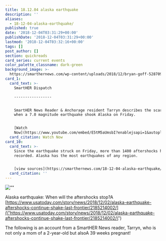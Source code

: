 ```yaml
---
title: 18.12.04 alaska earthquake
description: ''
aliases:
  - 18-12-04-alaska-earthquake/
published: true
date: '2018-12-04T03:31:29+00:00'
publishDate: '2018-12-04T03:31:29+00:00'
lastmod: '2018-12-04T03:32:16+00:00'
tags: []
post_author: []
section: quickreads
card_series: current events
color_palette_classname: dark-green
background_image: >-
  https://smarthernews.com/wp-content/uploads/2018/12/bryan-goff-528709-unsplash-min-scaled.jpg
card_1:
  card_text: >-
    SmartHER Dispatch

    -----------------


    SmartHER News Reader & Anchorage resident Tarryn describes the scary moments
    when a 7.0 magnitude earthquake shook Alaska on Friday.


    [Watch
    Now](https://www.youtube.com/embed/E5tM5aUmsbI?enablejsapi=1&autoplay=1&rel=0)
  card_citation: Watch Now
card_10:
  card_text: >-
    Since the earthquake struck on Friday, more than 1400 aftershocks have been
    recorded. Alaska has the most earthquakes of any region.


    [view sources](https://smarthernews.com/18-12-04-alaska-earthquake/)
  card_citation: ''
---
```

![\"\"](\"https://smarthernews.com/wp-content/uploads/2018/12/FullSizeRender-2-min-225x300.jpg\")

Alaska earthquake: When will the aftershocks stop?A [https://www.usatoday.com/story/news/2018/12/02/alaska-earthquake-aftershocks-continue-shake-last-frontier/2185214002/](\"https://www.usatoday.com/story/news/2018/12/02/alaska-earthquake-aftershocks-continue-shake-last-frontier/2185214002/\")

The following is an account from a SmartHER News reader, Tarryn, who is not only a mom of a 2-year-old but alsoA 39 weeks pregnant!